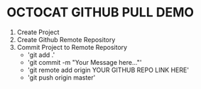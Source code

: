 # OCTOCAT GITHUB PULL DEMO

1. Create Project
2. Create Github Remote Repository
3. Commit Project to Remote Repository
    - 'git add .'
    - 'git commit -m "Your Message here..."'
    - 'git remote add origin YOUR GITHUB REPO LINK HERE'
    - 'git push origin master'